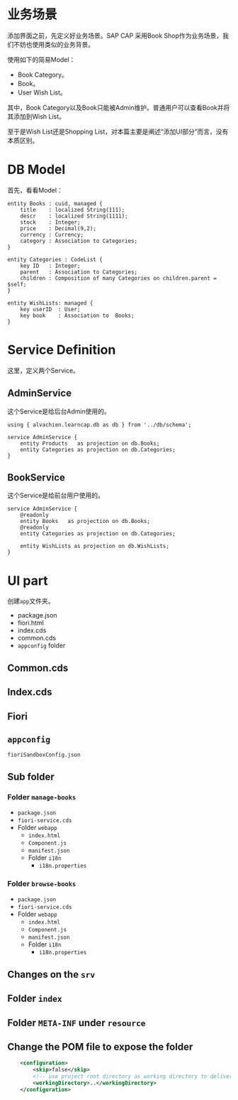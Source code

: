 # 业务场景

添加界面之前，先定义好业务场景。SAP CAP 采用Book Shop作为业务场景，我们不妨也使用类似的业务背景。

使用如下的简易Model：
- Book Category。
- Book。
- User Wish List。

其中，Book Category以及Book只能被Admin维护。普通用户可以查看Book并将其添加到Wish List。


至于是Wish List还是Shopping List，对本篇主要是阐述“添加UI部分”而言，没有本质区别。

# DB Model

首先，看看Model：

```cds
entity Books : cuid, managed {
    title    : localized String(111);
    descr    : localized String(1111);
    stock    : Integer;
    price    : Decimal(9,2);
    currency : Currency;
    category : Association to Categories;
}

entity Categories : CodeList {
    key ID   : Integer;
    parent   : Association to Categories;
    children : Composition of many Categories on children.parent = $self;
}

entity WishLists: managed {
    key userID  : User;
    key book    : Association to  Books;
}
```

# Service Definition

这里，定义两个Service。

## AdminService

这个Service是给后台Admin使用的。

```cds
using { alvachien.learncap.db as db } from '../db/schema';

service AdminService {
    entity Products   as projection on db.Books;
    entity Categories as projection on db.Categories;
}
```

## BookService

这个Service是给前台用户使用的。

```cds
service AdminService {
    @readonly
    entity Books   as projection on db.Books;
    @readonly
    entity Categories as projection on db.Categories;

    entity WishLists as projection on db.WishLists;
}
```

# UI part

创建`app`文件夹。

- package.json
- fiori.html
- index.cds
- common.cds
- `appconfig` folder


## Common.cds

## Index.cds

## Fiori

## `appconfig` 

`fioriSandboxConfig.json`


## Sub folder

### Folder `manage-books`

- `package.json`
- `fiori-service.cds`
- Folder `webapp`
    - `index.html`
    - `Component.js`
    - `manifest.json`
    - Folder `i18n`
        - `i18n.properties`

### Folder `browse-books`

- `package.json`
- `fiori-service.cds`
- Folder `webapp`
    - `index.html`
    - `Component.js`
    - `manifest.json`
    - Folder `i18n`
        - `i18n.properties`

## Changes on the `srv`

## Folder `index`

## Folder `META-INF` under `resource`

## Change the POM file to expose the folder

```xml
    <configuration>
        <skip>false</skip>
        <!-- use project root directory as working directory to deliver fiori resources -->
        <workingDirectory>..</workingDirectory>
    </configuration>
```